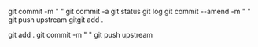 git commit -m " "
git commit -a
git status
git log
git commit --amend -m " "
git push upstream
gitgit add .


git add .
git commit -m " "
git push upstream